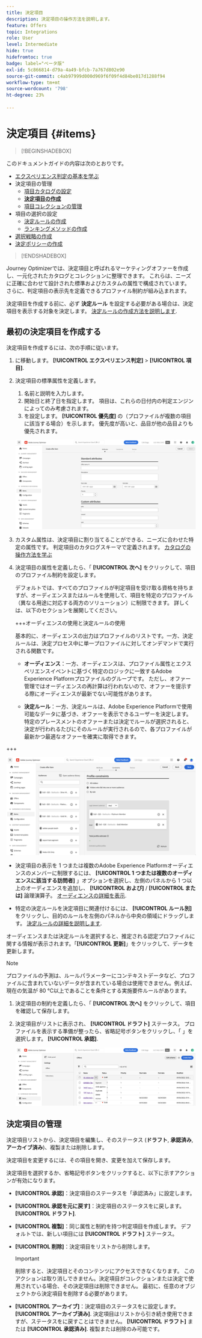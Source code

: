 ```yaml
---
title: 決定項目
description: 決定項目の操作方法を説明します。
feature: Offers
topic: Integrations
role: User
level: Intermediate
hide: true
hidefromtoc: true
badge: label="ベータ版"
exl-id: 5c866814-d79a-4a49-bfcb-7a767d802e90
source-git-commit: c4ab97999d000d969f6f09f4d84be017d1288f94
workflow-type: tm+mt
source-wordcount: '798'
ht-degree: 23%

---
```


# 決定項目 {#items}

>[!BEGINSHADEBOX]

このドキュメントガイドの内容は次のとおりです。

* [エクスペリエンス判定の基本を学ぶ](gs-experience-decisioning.md)
* 決定項目の管理
   * [項目カタログの設定](catalogs.md)
   * **[決定項目の作成](items.md)**
   * [項目コレクションの管理](collections.md)
* 項目の選択の設定
   * [決定ルールの作成](rules.md)
   * [ランキングメソッドの作成](ranking.md)
* [選択戦略の作成](selection-strategies.md)
* [決定ポリシーの作成](create-decision.md)

>[!ENDSHADEBOX]

Journey Optimizerでは、決定項目と呼ばれるマーケティングオファーを作成し、一元化されたカタログとコレクションに整理できます。 これらは、ニーズに正確に合わせて設計された標準およびカスタムの属性で構成されています。 さらに、判定項目の表示先を定義できるプロファイル制約が組み込まれます。

決定項目を作成する前に、必ず **決定ルール** を設定する必要がある場合は、決定項目を表示する対象を決定します。 [決定ルールの作成方法を説明します](rules.md).

## 最初の決定項目を作成する

決定項目を作成するには、次の手順に従います。

1. に移動します。 **[!UICONTROL エクスペリエンス判定]** > **[!UICONTROL 項目]**.

1. 決定項目の標準属性を定義します。

   1. 名前と説明を入力します。
   1. 開始日と終了日を指定します。 項目は、これらの日付内の判定エンジンによってのみ考慮されます。
   1. を設定します。 **[!UICONTROL 優先度]** の（プロファイルが複数の項目に該当する場合）を示します。 優先度が高いと、品目が他の品目よりも優先されます。

   ![](assets/item-attributes.png)

1. カスタム属性は、決定項目に割り当てることができる、ニーズに合わせた特定の属性です。 判定項目のカタログスキーマで定義されます。 [カタログの操作方法を学ぶ](catalogs.md)

1. 決定項目の属性を定義したら、「 **[!UICONTROL 次へ]** をクリックして、項目のプロファイル制約を設定します。

   デフォルトでは、すべてのプロファイルが判定項目を受け取る資格を持ちますが、オーディエンスまたはルールを使用して、項目を特定のプロファイル（異なる用途に対応する両方のソリューション）に制限できます。 詳しくは、以下のセクションを展開してください。

   +++オーディエンスの使用と決定ルールの使用

   基本的に、オーディエンスの出力はプロファイルのリストです。一方、決定ルールは、決定プロセス中に単一プロファイルに対してオンデマンドで実行される関数です。

   * **オーディエンス**：一方、オーディエンスは、プロファイル属性とエクスペリエンスイベントに基づく特定のロジックに一致するAdobe Experience Platformプロファイルのグループです。 ただし、オファー管理ではオーディエンスの再計算は行われないので、オファーを提示する際にオーディエンスが最新でない可能性があります。

   * **決定ルール**：一方、決定ルールは、Adobe Experience Platformで使用可能なデータに基づき、オファーを表示できるユーザーを決定します。 特定のプレースメントのオファーまたは決定でルールが選択されると、決定が行われるたびにそのルールが実行されるので、各プロファイルが最新かつ最適なオファーを確実に取得できます。

+++

   ![](assets/item-constraints.png)

   * 決定項目の表示を 1 つまたは複数のAdobe Experience Platformオーディエンスのメンバーに制限するには、 **[!UICONTROL 1 つまたは複数のオーディエンスに該当する訪問者]** 」オプションを選択し、左側のパネルから 1 つ以上のオーディエンスを追加し、 **[!UICONTROL および]** / **[!UICONTROL または]** 論理演算子。 [オーディエンスの詳細を表示](../audience/about-audiences.md).

   * 特定の決定ルールを決定項目に関連付けるには、 **[!UICONTROL ルール別]**&#x200B;をクリックし、目的のルールを左側のパネルから中央の領域にドラッグします。 [決定ルールの詳細を説明します](rules.md).

   オーディエンスまたは決定ルールを選択すると、推定される認定プロファイルに関する情報が表示されます。「**[!UICONTROL 更新]**」をクリックして、データを更新します。

   >[!NOTE]
   >
   >プロファイルの予測は、ルールパラメーターにコンテキストデータなど、プロファイルに含まれていないデータが含まれている場合は使用できません。例えば、現在の気温が 80 ℃以上であることを条件とする実施要件ルールがあります。

1. 決定項目の制約を定義したら、「 **[!UICONTROL 次へ]** をクリックして、項目を確認して保存します。

1. 決定項目がリストに表示され、 **[!UICONTROL ドラフト]** ステータス。 プロファイルを表示する準備が整ったら、省略記号ボタンをクリックし、「 」を選択します。 **[!UICONTROL 承認]**.

   ![](assets/item-approve.png)

## 決定項目の管理

決定項目リストから、決定項目を編集し、そのステータス (**ドラフト**, **承認済み**, **アーカイブ済み**)、複製または削除します。

決定項目を変更するには、その項目を開き、変更を加えて保存します。

決定項目を選択するか、省略記号ボタンをクリックすると、以下に示すアクションが有効になります。

* **[!UICONTROL 承認]**：決定項目のステータスを「承認済み」に設定します。
* **[!UICONTROL 承認を元に戻す]**：決定項目のステータスをに戻します。 **[!UICONTROL ドラフト]**.
* **[!UICONTROL 複製]**：同じ属性と制約を持つ判定項目を作成します。 デフォルトでは、新しい項目には **[!UICONTROL ドラフト]** ステータス。
* **[!UICONTROL 削除]**：決定項目をリストから削除します。

  >[!IMPORTANT]
  >
  >削除すると、決定項目とそのコンテンツにアクセスできなくなります。 このアクションは取り消しできません。決定項目がコレクションまたは決定で使用されている場合、その決定項目は削除できません。 最初に、任意のオブジェクトから決定項目を削除する必要があります。

* **[!UICONTROL アーカイブ]**：決定項目のステータスをに設定します。 **[!UICONTROL アーカイブ済み]**. 決定項目はリストから引き続き使用できますが、ステータスをに戻すことはできません。 **[!UICONTROL ドラフト]** または **[!UICONTROL 承認済み]**. 複製または削除のみ可能です。
